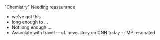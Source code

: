 "Chemistry"
Needing reassurance

- we've got this
- long enough to ...
- Not long enough ...
- Associate with travel -- cf. news story on CNN today -- MP resonated